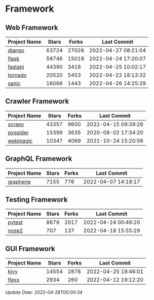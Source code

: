 # Framework

## Web Framework
| Project Name | Stars | Forks | Last Commit |
| ------------ | ----- | ----- | ----------- |
| [django](https://github.com/django/django) | 63724 | 27026 | 2022-04-27 08:21:04 |
| [flask](https://github.com/pallets/flask) | 58746 | 15019 | 2022-04-24 17:20:07 |
| [fastapi](https://github.com/tiangolo/fastapi) | 44390 | 3418 | 2022-04-25 10:02:17 |
| [tornado](https://github.com/tornadoweb/tornado) | 20520 | 5453 | 2022-04-22 18:13:32 |
| [sanic](https://github.com/sanic-org/sanic) | 16066 | 1443 | 2022-04-26 14:25:29 |

## Crawler Framework
| Project Name | Stars | Forks | Last Commit |
| ------------ | ----- | ----- | ----------- |
| [scrapy](https://github.com/scrapy/scrapy) | 43357 | 9600 | 2022-04-15 09:39:26 |
| [pyspider](https://github.com/binux/pyspider) | 15399 | 3635 | 2020-08-02 17:34:20 |
| [webmagic](https://github.com/code4craft/webmagic) | 10347 | 4069 | 2021-10-24 15:20:56 |

## GraphQL Framework
| Project Name | Stars | Forks | Last Commit |
| ------------ | ----- | ----- | ----------- |
| [graphene](https://github.com/graphql-python/graphene) | 7155 | 776 | 2022-04-07 14:18:17 |

## Testing Framework
| Project Name | Stars | Forks | Last Commit |
| ------------ | ----- | ----- | ----------- |
| [pytest](https://github.com/pytest-dev/pytest) | 8679 | 2017 | 2022-04-24 00:49:20 |
| [nose2](https://github.com/nose-devs/nose2) | 707 | 137 | 2022-04-18 15:55:29 |

## GUI Framework
| Project Name | Stars | Forks | Last Commit |
| ------------ | ----- | ----- | ----------- |
| [kivy](https://github.com/kivy/kivy) | 14554 | 2878 | 2022-04-25 19:46:01 |
| [flexx](https://github.com/flexxui/flexx) | 2934 | 260 | 2022-04-12 19:12:20 |

*Update Date: 2022-04-28T00:00:34*